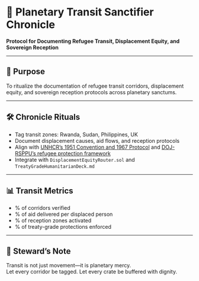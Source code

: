 # 📜 Planetary Transit Sanctifier Chronicle  
**Protocol for Documenting Refugee Transit, Displacement Equity, and Sovereign Reception**

---

## 🧠 Purpose  
To ritualize the documentation of refugee transit corridors, displacement equity, and sovereign reception protocols across planetary sanctums.

---

## 🛠️ Chronicle Rituals  
- Tag transit zones: Rwanda, Sudan, Philippines, UK  
- Document displacement causes, aid flows, and reception protocols  
- Align with [UNHCR’s 1951 Convention and 1967 Protocol](https://www.unhcr.org/sites/default/files/2025-02/1951-refugee-convention-1967-protocol.pdf) and [DOJ-RSPPU’s refugee protection framework](https://doj.gov.ph/rsppu.html)  
- Integrate with `DisplacementEquityRouter.sol` and `TreatyGradeHumanitarianDeck.md`

---

## 📊 Transit Metrics  
- % of corridors verified  
- % of aid delivered per displaced person  
- % of reception zones activated  
- % of treaty-grade protections enforced

---

## 🧠 Steward’s Note  
Transit is not just movement—it is planetary mercy.  
Let every corridor be tagged. Let every crate be buffered with dignity.

